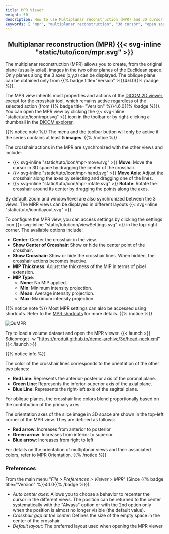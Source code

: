 ```yaml
---
title: MPR Viewer
weight: 50
description: How to use Multiplanar reconstruction (MPR) and 3D cursor (crosshair)
keywords: [ "mpr", "multiplanar reconstruction", "3d cursor", "open source dicom viewer" ]
---
```


## <center>Multiplanar reconstruction (MPR) {{< svg-inline "static/tuto/icon/mpr.svg" >}}</center>

The multiplanar reconstruction (MPR) allows you to create, from the original plane (usually axial), images in the two other planes of the Euclidean space. Only planes along the 3 axes (x,y,z) can be displayed. The oblique plane can be obtained only from {{% badge title="Version" %}}4.6.0{{% /badge %}}.

The MPR view inherits most properties and actions of the [DICOM 2D viewer](../dicom-2d-viewer), except for the crosshair tool, which remains active regardless of the selected action (from {{% badge title="Version" %}}4.6.0{{% /badge %}}). You can open the MPR view by clicking the {{< svg-inline "static/tuto/icon/mpr.svg" >}} icon in the toolbar or by right-clicking a thumbnail in the [DICOM explorer](../dicom-explorer/).


{{% notice note %}}
The menu and the toolbar button will only be active if the series contains at least **5 images**.
{{% /notice %}}

The crosshair actions in the MPR are synchronized with the other views and include:
- {{< svg-inline "static/tuto/icon/mpr-move.svg" >}} **Move**: Move the cursor in 3D space by dragging the center of the crosshair.
- {{< svg-inline "static/tuto/icon/mpr-hand.svg" >}} **Move Axis**: Adjust the crosshair along the axes by selecting and dragging one of the lines.
- {{< svg-inline "static/tuto/icon/mpr-rotate.svg" >}} **Rotate**: Rotate the crosshair around its center by dragging the points along the axes.

By default, zoom and window/level are also synchronized between the 3 views. The MRR views can be displayed in different layouts {{< svg-inline "static/tuto/icon/layout.svg" >}}.

To configure the MPR view, you can access settings by clicking the settings icon {{< svg-inline "static/tuto/icon/viewSettings.svg" >}} in the top-right corner. The available options include:
- **Center**: Center the crosshair in the view.
- **Show Center of Crosshair**: Show or hide the center point of the crosshair.
- **Show Crosshair**: Show or hide the crosshair lines. When hidden, the crosshair actions becomes inactive.
- **MIP Thickness**: Adjust the thickness of the MIP in terms of pixel extension.
- **MIP Type**:
  - **None**: No MIP applied.
  - **Min**: Minimum intensity projection.
  - **Mean**: Average intensity projection.
  - **Max**: Maximum intensity projection.

{{% notice note %}}
Most MPR settings can also be accessed using shortcuts. Refer to the [MPR shortcuts](../../basics/shortcuts/#selected-view-in-the-mpr-viewer) for more details.
{{% /notice %}}

![QuMPR](/tuto/mpr.png?classes=shadow)
<br>

Try to load a volume dataset and open the MPR viewer. {{< launch >}}
$dicom:get -w "https://nroduit.github.io/demo-archive/3d/head-neck.xml"
{{< /launch >}}

{{% notice info %}}

The color of the crosshair lines corresponds to the orientation of the other two planes:
- **Red Line**: Represents the anterior-posterior axis of the coronal plane.
- **Green Line**: Represents the inferior-superior axis of the axial plane.
- **Blue Line**: Represents the right-left axis of the sagittal plane.

For oblique planes, the crosshair line colors blend proportionally based on the contribution of the primary axes.

The orientation axes of the slice image in 3D space are shown in the top-left corner of the MPR view. They are defined as follows:
- **Red arrow**: Increases from anterior to posterior
- **Green arrow**: Increases from inferior to superior
- **Blue arrow**: Increases from right to left

For details on the orientation of multiplanar views and their associated colors, refer to [MPR Orientation](../image-orientation/#orientation-in-multiplanar-reconstruction-mpr).
{{% /notice %}}

### Preferences
From the main menu "_File > Preferences > Viewer > MPR_" (Since {{% badge title="Version" %}}4.1.0{{% /badge %}}):

* _Auto center axes:_ Allows you to choose a behavior to recenter the cursor in the different views. The position can be returned to the center systematically with the "Always" option or with the 2nd option only when the position is almost no longer visible (the default value).
* _Crosshair gap at the center:_ Defines the size of the empty space in the center of the crosshair
* _Default layout:_ The preferred layout used when opening the MPR viewer
